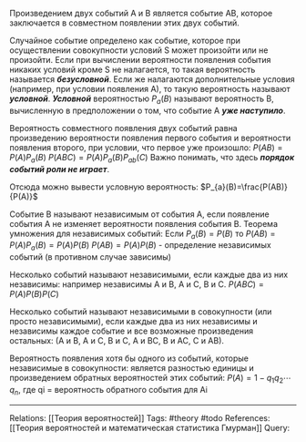 Произведением двух событий А и В является событие АВ, которое заключается в совместном появлении этих двух событий. 

Случайное событие определено как событие, которое при осуществлении совокупности условий S может произойти или не произойти. Если при вычислении вероятности появления события никаких условий кроме S не налагается, то такая вероятность называется ***безусловной***. Если же налагаются дополнительные условия (например, при условии появления А), то такую вероятность называют ***условной***. 
***Условной*** вероятностью $P_{a}(B)$ называют вероятность В, вычисленную в предположении о том, что событие А ***уже наступило***. 

Вероятность совместного появления двух событий равна произведению вероятности появления первого события и вероятности появления второго, при условии, что первое уже произошло:
$P(AB) = P(A)P_{a}(B)$
$P(ABC) = P(A)P_{a}(B)P_{ab}(C)$
Важно понимать, что здесь ***порядок событий роли не играет***. 

Отсюда можно вывести условную вероятность:
$P_{a}(B)=\frac{P(AB)}{P(A)}$

Событие В называют независимым от события А, если появление события А не изменяет вероятности появления события В. 
Теорема умножения для независимых событий:
Если $P_{a}(B) = P(B)$ то
$P(AB)=P(A)P_{a}(B)=P(A)P(B)$
$P(AB) = P(A)P(B)$ -  определение независимых событий (в противном случае зависимы)

Несколько событий называют независимыми, если каждые два из них независимы: например независимы А и В, А и С, В и С. 
$P(ABC) = P(A)P(B)P(C)$

Несколько событий называют независимыми в совокупности (или просто независимыми), если каждые два из них независимы и независимы каждое событие и все возможные произведения остальных: (А и В, А и С, В и С, А и ВС, В и АС, С и АВ). 

Вероятность появления хотя бы одного из событий, которые независимые в совокупности: является разностью единицы и произведением обратных вероятностей этих событий:
$P(A) = 1 - q_{1}q_{2} \cdots q_{n}$, где qi = вероятность обратного события для Аi

___
Relations: [[Теория вероятностей]] 
Tags: #theory #todo 
References: [[Теория вероятностей и математическая статистика Гмурман]] 
Query: 